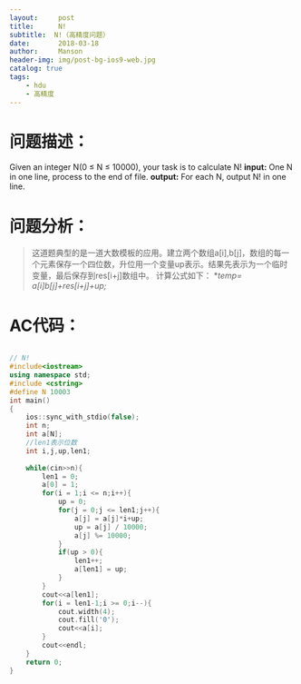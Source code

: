 ```yaml
---
layout:     post
title:      N!
subtitle:  N!（高精度问题）
date:       2018-03-18
author:     Manson
header-img: img/post-bg-ios9-web.jpg
catalog: true
tags:
    - hdu
    - 高精度
---
```

# 问题描述：
Given an integer N(0 ≤ N ≤ 10000), your task is to calculate N!
**input:**
One N in one line, process to the end of file.
**output:**
For each N, output N! in one line.

# 问题分析：
>这道题典型的是一道大数模板的应用。建立两个数组a[i],b[j]，数组的每一个元素保存一个四位数，升位用一个变量up表示。结果先表示为一个临时变量，最后保存到res[i+j]数组中。
计算公式如下：
**temp= a[i]*b[j]+res[i+j]+up;**

# AC代码：

```c++

// N!
#include<iostream>
using namespace std;
#include <cstring>
#define N 10003
int main()
{
	ios::sync_with_stdio(false);
	int n;
	int a[N];
	//len1表示位数 
	int i,j,up,len1;
	
	while(cin>>n){
		len1 = 0;
		a[0] = 1;
		for(i = 1;i <= n;i++){
			up = 0;
			for(j = 0;j <= len1;j++){
				a[j] = a[j]*i+up;
				up = a[j] / 10000; 
				a[j] %= 10000;
			}
			if(up > 0){
				len1++;
				a[len1] = up;
			}
		}
		cout<<a[len1];
		for(i = len1-1;i >= 0;i--){
			cout.width(4);
			cout.fill('0');
			cout<<a[i];
		}
		cout<<endl;
	}
	return 0;
}




```
	
